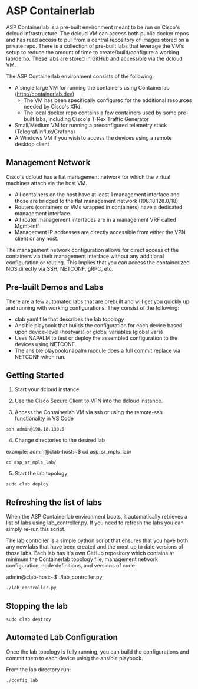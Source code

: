 # ASP Containerlab
ASP Containerlab is a pre-built environment meant to be run on Cisco's dcloud infrastructure.  The dcloud VM can access both public docker repos and has read access to pull from a central repository of images stored on a private repo.  There is a collection of pre-built labs that leverage the VM's setup to reduce the amount of time to create/build/configure a working lab/demo. These labs are stored in GitHub and accessible via the dcloud VM. 

The ASP Containerlab environment consists of the following:
- A single large VM for running the containers using Containerlab (http://containerlab.dev)
    - The VM has been specifically configured for the additional resources needed by Cisco's XRd.
    - The local docker repo contains a few containers used by some pre-built labs, including Cisco's T-Rex Traffic Generator 
- Small/Medium VM for running a preconfigured telemetry stack (Telegraf/Influx/Grafana)
- A Windows VM if you wish to access the devices using a remote desktop client

## Management Network
Cisco's dcloud has a flat management network for which the virtual machines attach via the host VM.  
- All containers on the host have at least 1 management interface and those are bridged to the flat management network (198.18.128.0/18)
- Routers (containers or VMs wrapped in containers) have a dedicated management interface. 
- All router management interfaces are in a management VRF called Mgmt-intf
- Management IP addresses are directly accessible from either the VPN client or any host. 

The management network configuration allows for direct access of the containers via their management interface without any additional configuration or routing. This implies that you can access the containerized NOS directly via SSH, NETCONF, gRPC, etc. 

## Pre-built Demos and Labs
There are a few automated labs that are prebuilt and will get you quickly up and running with working configurations. They consist of the following:   
- clab yaml file that describes the lab topology
- Ansible playbook that builds the configuration for each device based upon device-level (hostvars) or global variables (global vars)
- Uses NAPALM to test or deploy the assembled configuration to the devices using NETCONF.
- The ansible playbook/napalm module does a full commit replace via NETCONF when run. 

## Getting Started
1. Start your dcloud instance

2. Use the Cisco Secure Client to VPN into the dcloud instance.  

3. Access the Containerlab VM via ssh or using the remote-ssh functionality in VS Code
```
ssh admin@198.18.130.5
```

4. Change directories to the desired lab

example: 
admin@clab-host:~$ cd asp_sr_mpls_lab/

```
cd asp_sr_mpls_lab/
```

5. Start the lab topology 
```
sudo clab deploy
```

## Refreshing the list of labs
When the ASP Containerlab environment boots, it automatically retrieves a list of labs using lab_controller.py.  If you need to refresh the labs you can simply re-run this script. 

The lab controller is a simple python script that ensures that you have both any new labs that have been created and the most up to date versions of those labs.
Each lab has it's own GitHub repository which contains at minimum the Containerlab topology file, management network configuration, node definitions, and versions of code

admin@clab-host:~$ ./lab_controller.py

```
./lab_controller.py
```

## Stopping the lab

```
sudo clab destroy
```

## Automated Lab Configuration 
Once the lab topology is fully running, you can build the configurations and commit them to each device using the ansible playbook. 

From the lab directory run:

```
./config_lab
```
